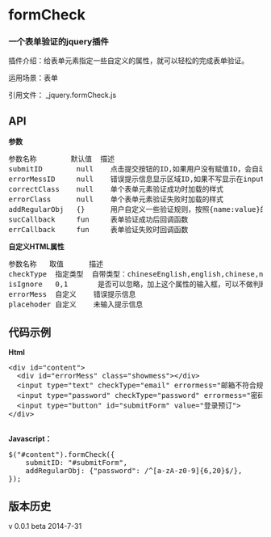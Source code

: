 formCheck 
==========
### 一个表单验证的jquery插件

  插件介绍：给表单元素指定一些自定义的属性，就可以轻松的完成表单验证。
  
  运用场景：表单
  
  引用文件： _jquery.formCheck.js

API
---
**参数**

<pre>
参数名称        默认值  描述
submitID        null    点击提交按钮的ID,如果用户没有赋值ID，会自动寻找表单的最后一个按钮对象。
errorMessID     null    错误提示信息显示区域ID,如果不写显示在input输入框后面
correctClass    null    单个表单元素验证成功时加载的样式
errorClass      null    单个表单元素验证失败时加载的样式
addRegularObj   {}      用户自定义一些验证规则，按照{name:value}的格式传入。如{"number": /^[0-9]$/}
sucCallback     fun     表单验证成功后回调函数
errCallback     fun     表单验证失败时回调函数
</pre>

**自定义HTML属性**

<pre>
参数名称   取值      描述
checkType  指定类型	 自带类型：chineseEnglish,english,chinese,number,email,mobile,phone,qq
isIgnore   0,1       是否可以忽略，加上这个属性的输入框，可以不做判断
errorMess  自定义    错误提示信息
placehoder 自定义    未输入提示信息
</pre>

代码示例
---------
 **Html**
 <pre>
&lt;div id="content"&gt;
  &lt;div id="errorMess" class="showmess"&gt;&lt;/div&gt;
  &lt;input type="text" checkType="email" errormess="邮箱不符合规范"  placeholder="请填写邮箱"/&gt;
  &lt;input type="password" checkType="password" errormess="密码格式不对，需要6-20位字符" placeholder="密码(6-20位字符)"/&gt;
  &lt;input type="button" id="submitForm" value="登录预订"&gt;
&lt;/div&gt;
 </pre>

 
**Javascript：**
<pre>
$("#content").formCheck({
    submitID: "#submitForm",
    addRegularObj: {"password": /^[a-zA-z0-9]{6,20}$/}, 
}); 
</pre>

版本历史
--------
v 0.0.1 beta  2014-7-31
